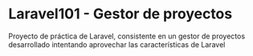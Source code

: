 # Laravel101 - Gestor de proyectos

Proyecto de práctica de Laravel, consistente en un gestor de proyectos desarrollado intentando aprovechar las características de Laravel
